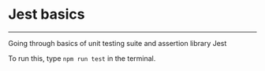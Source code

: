# Jest basics
______________________

Going through basics of unit testing suite and assertion library Jest

To run this, type `npm run test` in the terminal.